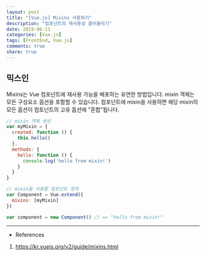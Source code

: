 ```yaml
---
layout: post
title: "[Vue.js] Mixins 사용하기"
description: "컴포넌트의 재사용성 끌어올리기"
date: 2019-06-11
categories: [Vue.js]
tags: [FrontEnd, Vue.js]
comments: true
share: true
---
```


## 믹스인
Mixins는 Vue 컴포넌트에 재사용 가능을 배포하는 유연한 방법입니다. mixin 객체는 모든 구성요소 옵션을 포함할 수 있습니다. 컴포넌트에 mixin을 사용하면 해당 mixin의 모든 옵션이 컴토넌트의 고유 옵션에 "혼합"됩니다.

```javascript
// mixin 객체 생성
var myMixin = {
  created: function () {
    this.hello()
  },
  methods: {
    hello: function () {
      console.log('hello from mixin!')
    }
  }
}

// mixin을 사용할 컴포넌트 정의
var Component = Vue.extend({
  mixins: [myMixin]
})

var component = new Component() // => "hello from mixin!"
```

---
* References  
1. https://kr.vuejs.org/v2/guide/mixins.html